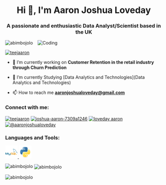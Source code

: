 

<h1 align="center">Hi 👋, I'm Aaron Joshua Loveday</h1>
<h3 align="center">A passionate and enthusiastic Data Analyst/Scientist based in the UK</h3>
<img align="right" alt="Coding" width="400" src="https://www.google.com/search?q=ANIMATED+DATA+ANALYST+IMAGE+gif&&tbm=isch&ved=2ahUKEwiroPGY667_AhWomicCHV7-ABgQ2-cCegQIABAA&oq=ANIMATED+DATA+ANALYST+IMAGE+gif&gs_lcp=CgNpbWcQAzoECCMQJ1CICFi-E2C3HGgAcAB4AIABxwSIAckRkgEJMi0xLjEuMS4ymAEAoAEBqgELZ3dzLXdpei1pbWfAAQE&sclient=img&ei=UEB_ZKu4Hqi1nsEP3vyDwAE&bih=643&biw=1349&client=firefox-b-d&hl=en-GB#imgrc=uYYa30tHbsaH2M">

<p align="left"> <img src="https://komarev.com/ghpvc/?username=abimbojolo&label=Profile%20views&color=0e75b6&style=flat" alt="abimbojolo" /> </p>

<p align="left"> <a href="https://twitter.com/teejaaron" target="blank"><img src="https://img.shields.io/twitter/follow/teejaaron?logo=twitter&style=for-the-badge" alt="teejaaron" /></a> </p>

- 🔭 I’m currently working on **Customer Retention in the retail industry through Churn Prediction**

- 📝 I’m currently Studying [Data Analytics and Technologies](Data Analytics and Technologies)

- 📫 How to reach me **aaronjoshualoveday@gmail.com**

<h3 align="left">Connect with me:</h3>
<p align="left">
<a href="https://twitter.com/teejaaron" target="blank"><img align="center" src="https://raw.githubusercontent.com/rahuldkjain/github-profile-readme-generator/master/src/images/icons/Social/twitter.svg" alt="teejaaron" height="30" width="40" /></a>
<a href="https://linkedin.com/in/joshua-aaron-7309a1246" target="blank"><img align="center" src="https://raw.githubusercontent.com/rahuldkjain/github-profile-readme-generator/master/src/images/icons/Social/linked-in-alt.svg" alt="joshua-aaron-7309a1246" height="30" width="40" /></a>
<a href="https://fb.com/loveday aaron" target="blank"><img align="center" src="https://raw.githubusercontent.com/rahuldkjain/github-profile-readme-generator/master/src/images/icons/Social/facebook.svg" alt="loveday aaron" height="30" width="40" /></a>
<a href="https://instagram.com/@aaronjoshualoveday" target="blank"><img align="center" src="https://raw.githubusercontent.com/rahuldkjain/github-profile-readme-generator/master/src/images/icons/Social/instagram.svg" alt="@aaronjoshualoveday" height="30" width="40" /></a>
</p>

<h3 align="left">Languages and Tools:</h3>
<p align="left"> <a href="https://www.mysql.com/" target="_blank" rel="noreferrer"> <img src="https://raw.githubusercontent.com/devicons/devicon/master/icons/mysql/mysql-original-wordmark.svg" alt="mysql" width="40" height="40"/> </a> <a href="https://www.python.org" target="_blank" rel="noreferrer"> <img src="https://raw.githubusercontent.com/devicons/devicon/master/icons/python/python-original.svg" alt="python" width="40" height="40"/> </a> </p>

<p><img align="left" src="https://github-readme-stats.vercel.app/api/top-langs?username=abimbojolo&show_icons=true&locale=en&layout=compact" alt="abimbojolo" /></p>

<p>&nbsp;<img align="center" src="https://github-readme-stats.vercel.app/api?username=abimbojolo&show_icons=true&locale=en" alt="abimbojolo" /></p>

<p><img align="center" src="https://github-readme-streak-stats.herokuapp.com/?user=abimbojolo&" alt="abimbojolo" /></p>
